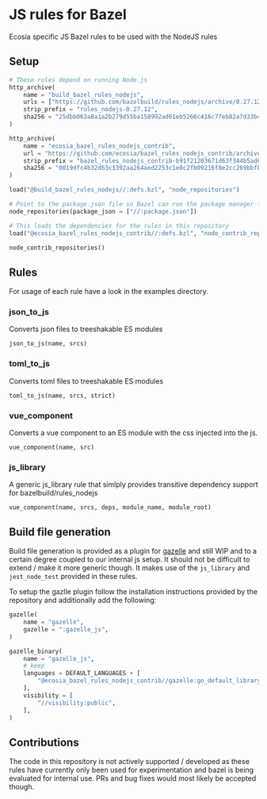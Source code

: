 # JS rules for Bazel
Ecosia specific JS Bazel rules to be used with the NodeJS rules

## Setup

```py
# These rules depend on running Node.js
http_archive(
    name = "build_bazel_rules_nodejs",
    urls = ["https://github.com/bazelbuild/rules_nodejs/archive/0.27.12.tar.gz"],
    strip_prefix = "rules_nodejs-0.27.12",
    sha256 = "25dbb063a8a1a2b279d55ba158992ad61eb5266c416c77eb82a7d33b4eac533d",
)

http_archive(
    name = "ecosia_bazel_rules_nodejs_contrib",
    url = "https://github.com/ecosia/bazel_rules_nodejs_contrib/archive/b91f21203671d63f344b5ad6984382b338c66b18.zip",
    strip_prefix = "bazel_rules_nodejs_contrib-b91f21203671d63f344b5ad6984382b338c66b18",
    sha256 = "0019dfc4b32d63c1392aa264aed2253c1e0c2fb09216f8e2cc269bbfb8bb49b5",
)

load("@build_bazel_rules_nodejs//:defs.bzl", "node_repositories")

# Point to the package.json file so Bazel can run the package manager for you.
node_repositories(package_json = ["//:package.json"])

# This loads the dependencies for the rules in this repository
load("@ecosia_bazel_rules_nodejs_contrib//:defs.bzl", "node_contrib_repositories")

node_contrib_repositories()
```

## Rules

For usage of each rule have a look in the examples directory.

### json_to_js

Converts json files to treeshakable ES modules

`json_to_js(name, srcs)`

### toml_to_js

Converts toml files to treeshakable ES modules

`toml_to_js(name, srcs, strict)`

### vue_component

Converts a vue component to an ES module with the css injected into the js.

`vue_component(name, src)`

### js_library

A generic js_library rule that simlply provides transitive dependency support for bazelbuild/rules_nodejs

`vue_component(name, srcs, deps, module_name, module_root)`

## Build file generation

Build file generation is provided as a plugin for [gazelle](https://github.com/bazelbuild/bazel-gazelle) and still WIP and to a certain degree coupled to our internal js setup. It should not be difficult to extend / make it more generic though. It makes use of the `js_library` and `jest_node_test` provided in these rules.

To setup the gazlle plugin follow the installation instructions provided by the repository and additionally add the following:

```py
gazelle(
    name = "gazelle",
    gazelle = ":gazelle_js",
)

gazelle_binary(
    name = "gazelle_js",
    # keep
    languages = DEFAULT_LANGUAGES + [
        "@ecosia_bazel_rules_nodejs_contrib//gazelle:go_default_library",
    ],
    visibility = [
        "//visibility:public",
    ],
)
```

## Contributions

The code in this repository is not actively supported / developed as these rules have currently only been used for experimentation and bazel is being evaluated for internal use. PRs and bug fixes would most likely be accepted though.
